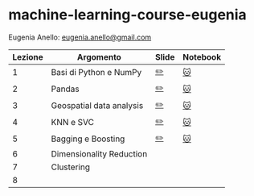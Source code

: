 # machine-learning-course-eugenia

Eugenia Anello: eugenia.anello@gmail.com

|Lezione | Argomento         | Slide       |Notebook    |
| ------------- | ------------- | ------------- | ------------- |
|1| Basi di Python e NumPy  | [:pencil2:](https://github.com/eugeniaring/machine-learning-course-eugenia/blob/main/slides/lezione1_FAV_ML.pdf) | [:cat:](https://github.com/eugeniaring/machine-learning-course-eugenia/blob/main/lezione1_basipython_numpy.ipynb) |
|2| Pandas  | [:pencil2:](https://github.com/eugeniaring/machine-learning-course-eugenia/blob/main/slides/pandas_lezione.pdf)   | [:cat:](https://github.com/eugeniaring/machine-learning-course-eugenia/blob/main/lezione2_pandas.ipynb)  |
|3| Geospatial data analysis  | [:pencil2:](https://github.com/eugeniaring/machine-learning-course-eugenia/blob/main/slides/Analisi_geospaziale_3.pdf)  | [:cat:](https://github.com/eugeniaring/machine-learning-course-eugenia/blob/main/geospatialdataanalysis_3.ipynb)  |
|4| KNN e SVC  | [:pencil2:](https://github.com/eugeniaring/machine-learning-course-eugenia/blob/main/slides/knn_svm_4.pdf)  |  [:cat:](https://github.com/eugeniaring/machine-learning-course-eugenia/blob/main/slides/knn_svm_4.pdf)   |
|5| Bagging e Boosting  |  [:pencil2:](https://github.com/eugeniaring/machine-learning-course-eugenia/blob/main/slides/5_bagging_boosting.pdf)  |  [:cat:](https://github.com/eugeniaring/machine-learning-course-eugenia/blob/main/lezione_5_bagging_boosting.ipynb)   |
|6| Dimensionality Reduction  |   |   |
|7| Clustering   |   |   |
|8|   |   |   |
